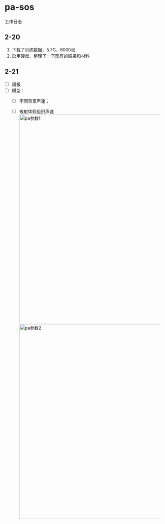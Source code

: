 # pa-sos
工作日志
## 2-20
1. 下载了训练数据，5.7G，6000张
2. 启用硬盘，整理了一下现有的结果和材料

## 2-21
- [ ] 周报
- [ ] 模型：
    - [ ] 不同背景声速；
    - [ ] 散射体软组织声速      
              <img width="680" alt="pa参数1" src="https://github.com/user-attachments/assets/fb859154-586c-40f1-912a-acbfb3549e09" />    
               <img width="632" alt="pa参数2" src="https://github.com/user-attachments/assets/72af28d8-01ac-40cb-8272-ede8d734c172" />


